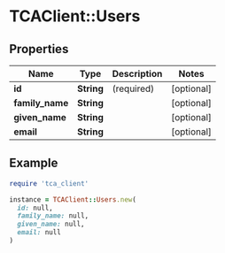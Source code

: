 # TCAClient::Users

## Properties

| Name | Type | Description | Notes |
| ---- | ---- | ----------- | ----- |
| **id** | **String** | (required)  | [optional] |
| **family_name** | **String** |  | [optional] |
| **given_name** | **String** |  | [optional] |
| **email** | **String** |  | [optional] |

## Example

```ruby
require 'tca_client'

instance = TCAClient::Users.new(
  id: null,
  family_name: null,
  given_name: null,
  email: null
)
```


